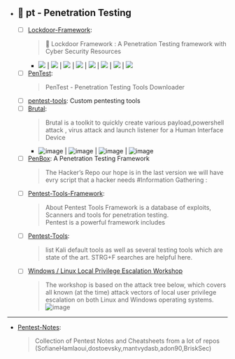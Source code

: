   - ## 🔸 pt - Penetration Testing
    - [ ] [Lockdoor-Framework](https://github.com/SofianeHamlaoui/Lockdoor-Framework): 
      > 🔐 Lockdoor Framework : A Penetration Testing framework with Cyber Security Resources
        - ![](https://sofianehamlaoui.github.io/junk/lockdoor/gifs/kali.gif)
| ![](https://sofianehamlaoui.github.io/junk/lockdoor/screenshots/installation-dir-1.png) | ![](https://sofianehamlaoui.github.io/junk/lockdoor/screenshots/verbosemode.png) | ![](https://sofianehamlaoui.github.io/junk/lockdoor/screenshots/RootMenu.png) | ![](https://sofianehamlaoui.github.io/junk/lockdoor/screenshots/infogath.png) | ![](https://sofianehamlaoui.github.io/junk/lockdoor/screenshots/webhack.png) | ![](https://sofianehamlaoui.github.io/junk/lockdoor/screenshots/exploitation.png) | ![](https://sofianehamlaoui.github.io/junk/lockdoor/screenshots/about.png) 
    - [ ] [PenTest](https://github.com/Anlominus/PenTest): 
      > PenTest - Penetration Testing Tools Downloader
    - [ ] [pentest-tools](https://github.com/gwen001/pentest-tools): Custom pentesting tools
    - [ ] [Brutal](https://github.com/Screetsec/Brutal): 
      > Brutal is a toolkit to quickly create various payload,powershell attack , virus attack and launch listener for a Human Interface Device
        - ![image](https://user-images.githubusercontent.com/51442719/173211089-71d64dad-674b-44ef-9e3d-27a626000370.png) | ![image](https://user-images.githubusercontent.com/51442719/173211103-c165b802-2b25-4c32-9fb8-23ea6d13752a.png) | ![image](https://user-images.githubusercontent.com/51442719/173211116-2743af19-e323-44c5-a1af-4426ac23c224.png) | ![image](https://user-images.githubusercontent.com/51442719/173211119-b3a2df8e-9e3d-4a6b-a265-d418f5326bfc.png)
    - [ ] [PenBox](https://github.com/x3omdax/PenBox): A Penetration Testing Framework 
      > The Hacker’s Repo our hope is in the last version we will have evry script that a hacker needs #Information Gathering :
    - [ ] [Pentest-Tools-Framework](https://github.com/pikpikcu/Pentest-Tools-Framework): 
      > About Pentest Tools Framework is a database of exploits, Scanners and tools for penetration testing. <br> Pentest is a powerful framework includes <br>
    - [ ] [Pentest-Tools](https://github.com/S3cur3Th1sSh1t/Pentest-Tools): 
      > list Kali default tools as well as several testing tools which are state of the art. STRG+F searches are helpful here.
    - [ ] [Windows / Linux Local Privilege Escalation Workshop](https://github.com/sagishahar/lpeworkshop)
      > The workshop is based on the attack tree below, which covers all known (at the time) attack vectors of local user privilege escalation on both Linux and Windows operating systems.
      > ![image](https://user-images.githubusercontent.com/51442719/173202764-dd173a41-b701-4ba5-8e96-c710bb2de031.png)
 
---

- [Pentest-Notes](https://github.com/SofianeHamlaoui/Pentest-Notes): 
  > Collection of Pentest Notes and Cheatsheets from a lot of repos (SofianeHamlaoui,dostoevsky,mantvydasb,adon90,BriskSec)

